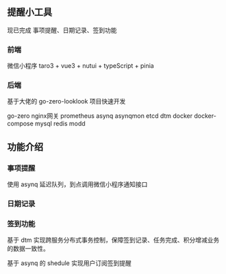 ## 提醒小工具
现已完成 事项提醒、日期记录、签到功能

### 前端
微信小程序 taro3 + vue3 + nutui + typeScript + pinia

### 后端
基于大佬的 go-zero-looklook 项目快速开发

go-zero
nginx网关
prometheus
asynq
asynqmon
etcd
dtm
docker
docker-compose
mysql
redis
modd

## 功能介绍
### 事项提醒
使用 asynq 延迟队列，到点调用微信小程序通知接口

### 日期记录 

### 签到功能
基于 dtm 实现跨服务分布式事务控制，保障签到记录、任务完成、积分增减业务的数据一致性。

基于 asynq 的 shedule 实现用户订阅签到提醒